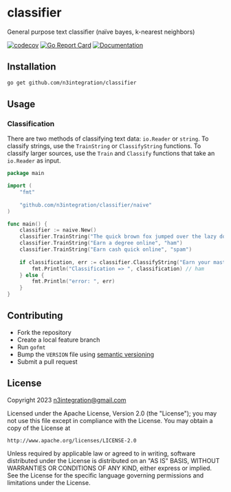 # classifier
General purpose text classifier (naïve bayes, k-nearest neighbors)

[![codecov](https://codecov.io/gh/n3integration/classifier/branch/master/graph/badge.svg)](https://codecov.io/gh/n3integration/classifier)
[![Go Report Card](https://goreportcard.com/badge/github.com/n3integration/classifier)](https://goreportcard.com/report/github.com/n3integration/classifier)
[![Documentation](https://godoc.org/github.com/n3integration/classifier?status.svg)](http://godoc.org/github.com/n3integration/classifier)

## Installation

```bash
go get github.com/n3integration/classifier
```

## Usage

### Classification

There are two methods of classifying text data: `io.Reader` or `string`. To classify strings, use the `TrainString` 
or `ClassifyString` functions. To classify larger sources, use the `Train` and `Classify` functions that 
take an `io.Reader` as input.

```go
package main

import (
	"fmt"
	
	"github.com/n3integration/classifier/naive"
)

func main() {
    classifier := naive.New()
    classifier.TrainString("The quick brown fox jumped over the lazy dog", "ham")
    classifier.TrainString("Earn a degree online", "ham")
    classifier.TrainString("Earn cash quick online", "spam")
    
    if classification, err := classifier.ClassifyString("Earn your masters degree online"); err == nil {
        fmt.Println("Classification => ", classification) // ham
    } else {
        fmt.Println("error: ", err)
    }	
}
```

## Contributing

- Fork the repository
- Create a local feature branch
- Run `gofmt`
- Bump the `VERSION` file using [semantic versioning](https://semver.org/)
- Submit a pull request

## License

Copyright 2023 n3integration@gmail.com

Licensed under the Apache License, Version 2.0 (the "License");
you may not use this file except in compliance with the License.
You may obtain a copy of the License at

    http://www.apache.org/licenses/LICENSE-2.0

Unless required by applicable law or agreed to in writing, software
distributed under the License is distributed on an "AS IS" BASIS,
WITHOUT WARRANTIES OR CONDITIONS OF ANY KIND, either express or implied.
See the License for the specific language governing permissions and
limitations under the License.
